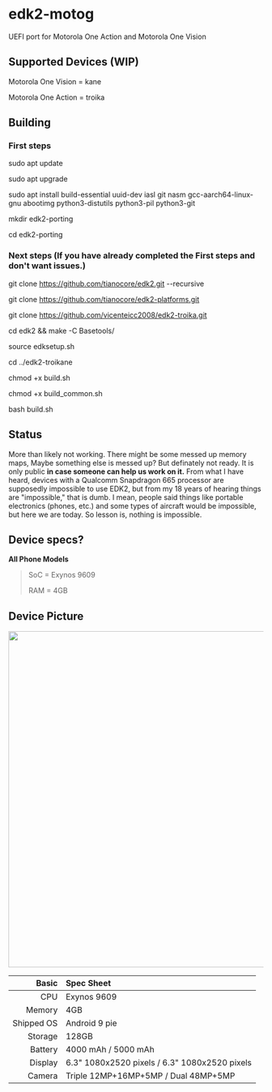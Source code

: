 # edk2-motog
UEFI port for Motorola One Action and Motorola One Vision

## Supported Devices (WIP)

Motorola One Vision = kane

Motorola One Action = troika

## Building

### First steps

sudo apt update

sudo apt upgrade

sudo apt install build-essential uuid-dev iasl git nasm gcc-aarch64-linux-gnu abootimg python3-distutils python3-pil python3-git

mkdir edk2-porting

cd edk2-porting

### Next steps (If you have already completed the First steps and don't want issues.)

git clone https://github.com/tianocore/edk2.git --recursive

git clone https://github.com/tianocore/edk2-platforms.git

git clone https://github.com/vicenteicc2008/edk2-troika.git

cd edk2 && make -C Basetools/

source edksetup.sh

cd ../edk2-troikane

chmod +x build.sh

chmod +x build_common.sh

bash build.sh

## Status

More than likely not working. There might be some messed up memory maps, Maybe something else is messed up? But definately not ready. It is only public __in case someone can help us work on it.__ From what I have heard, devices with a Qualcomm Snapdragon 665 processor are supposedly impossible to use EDK2, but from my 18 years of hearing things are "impossible," that is dumb. I mean, people said things like portable electronics (phones, etc.) and some types of aircraft would be impossible, but here we are today. So lesson is, nothing is impossible.

## Device specs?

__All Phone Models__
> SoC = Exynos 9609
> 
> RAM = 4GB

## Device Picture

<img src="https://www.movilzona.es/app/uploads/2019/10/Motorola-One-Vision-vs-Motorola-One-Action.png" width="1268" height="664" />

Basic   | Spec Sheet
-------:|:--------------------------------------------------------------------
CPU     | Exynos 9609
Memory  | 4GB
Shipped OS | Android 9 pie
Storage | 128GB
Battery | 4000 mAh / 5000 mAh
Display | 6.3" 1080x2520 pixels / 6.3" 1080x2520 pixels
Camera  | Triple 12MP+16MP+5MP / Dual 48MP+5MP
